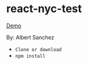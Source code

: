# react-nyc-test

[Demo](https://albertsaniza.github.io/react-nyc-test/)

By: Albert Sanchez

* `Clone or download`
* `npm install`
